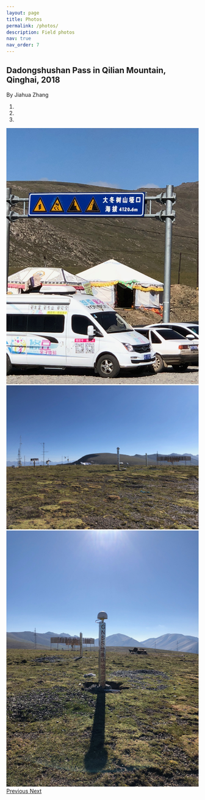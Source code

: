 ```yaml
---
layout: page
title: Photos
permalink: /photos/
description: Field photos
nav: true
nav_order: 7
---
```

## Dadongshushan Pass in Qilian Mountain, Qinghai, 2018
By Jiahua Zhang
<div id="carousel" class="carousel slide" data-ride="carousel" data-interval="8000">
  <ol class="carousel-indicators">
    <li data-target="#carousel" data-slide-to="0" class="active"></li>
    <li data-target="#carousel" data-slide-to="1"></li>
    <li data-target="#carousel" data-slide-to="2"></li>
  </ol>
  
  <div class="carousel-inner">
    <div class="carousel-item active">
      <img class="d-block w-100" src="/assets/img/field/Jiahua1.jpg" alt="Slide 1">
    </div>
    <div class="carousel-item">
      <img class="d-block w-100" src="/assets/img/field/Jiahua2.jpg" alt="Slide 2">
    </div>
    <div class="carousel-item">
      <img class="d-block w-100" src="/assets/img/field/Jiahua3.jpg" alt="Slide 3">
    </div>
  </div>
  
  <a class="carousel-control-prev" href="#carousel" role="button" data-slide="prev">
    <span class="carousel-control-prev-icon" aria-hidden="true"></span>
    <span class="sr-only">Previous</span>
  </a>
  <a class="carousel-control-next" href="#carousel" role="button" data-slide="next">
    <span class="carousel-control-next-icon" aria-hidden="true"></span>
    <span class="sr-only">Next</span>
  </a>
</div>
